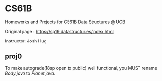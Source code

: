 # CS61B
Homeworks and Projects for CS61B Data Structures @ UCB

Original page : https://sp19.datastructur.es/index.html

Instructor: Josh Hug

## proj0
To make autograde(18sp open to public) well functional, you MUST rename *Body.java* to *Planet.java*.
